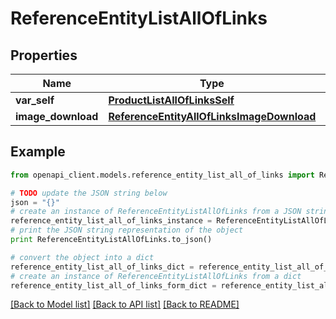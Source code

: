 # ReferenceEntityListAllOfLinks


## Properties
Name | Type | Description | Notes
------------ | ------------- | ------------- | -------------
**var_self** | [**ProductListAllOfLinksSelf**](ProductListAllOfLinksSelf.md) |  | [optional] 
**image_download** | [**ReferenceEntityAllOfLinksImageDownload**](ReferenceEntityAllOfLinksImageDownload.md) |  | [optional] 

## Example

```python
from openapi_client.models.reference_entity_list_all_of_links import ReferenceEntityListAllOfLinks

# TODO update the JSON string below
json = "{}"
# create an instance of ReferenceEntityListAllOfLinks from a JSON string
reference_entity_list_all_of_links_instance = ReferenceEntityListAllOfLinks.from_json(json)
# print the JSON string representation of the object
print ReferenceEntityListAllOfLinks.to_json()

# convert the object into a dict
reference_entity_list_all_of_links_dict = reference_entity_list_all_of_links_instance.to_dict()
# create an instance of ReferenceEntityListAllOfLinks from a dict
reference_entity_list_all_of_links_form_dict = reference_entity_list_all_of_links.from_dict(reference_entity_list_all_of_links_dict)
```
[[Back to Model list]](../README.md#documentation-for-models) [[Back to API list]](../README.md#documentation-for-api-endpoints) [[Back to README]](../README.md)


